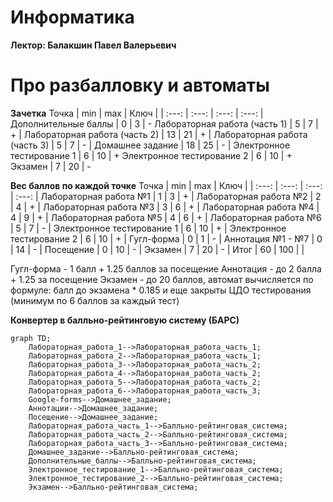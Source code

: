 # Информатика 
**Лектор: Балакшин Павел Валерьевич**

# Про разбалловку и автоматы
**Зачетка**
Точка | min | max | Ключ |
| :---: | :---: | :---: | :---: |
Дополнительные баллы | 0 | 3 | - 
Лабораторная работа (часть 1) | 5 | 7 | + |
Лабораторная работа (часть 2) | 13 | 21 | + |
Лабораторная работа (часть 3) | 5 | 7 | - |
Домашнее задание | 18 | 25 | - |
Электронное тестирование 1 | 6 | 10 | +
Электронное тестирование 2 | 6 | 10 | +
Экзамен | 7 | 20 | -

**Вес баллов по каждой точке**
Точка | min | max | Ключ |
| :---: | :---: | :---: | :---: |
Лабораторная работа №1 | 1 | 3 | + |
Лабораторная работа №2 | 2 | 4 | + |
Лабораторная работа №3 | 3 | 6 | + |
Лабораторная работа №4 | 4 | 9 | + |
Лабораторная работа №5 | 4 | 6 | + |
Лабораторная работа №6 | 5 | 7 | - |
Электронное тестирование 1 | 6 | 10 | + |
Электронное тестирование 2 | 6 | 10 | + |
Гугл-форма | 0 | 1 | - |
Аннотация №1 - №7 | 0 | 14 | - |
Посещение | 0 | 10 | - |
Экзамен | 7 | 20 | - |
Итог | 60 | 100 |  |

Гугл-форма - 1 балл + 1.25 баллов за посещение
Аннотация - до 2 балла + 1.25 за посещение
Экзамен - до 20 баллов, автомат вычисляется по формуле: балл до экзамена * 0.185 и еще закрыты ЦДО тестирования (минимум по 6 баллов за каждый тест)  

**Конвертер в балльно-рейтинговую систему (БАРС)**
```mermaid
graph TD;
    Лабораторная_работа_1-->Лабораторная_работа_часть_1;
    Лабораторная_работа_2-->Лабораторная_работа_часть_1;
    Лабораторная_работа_3-->Лабораторная_работа_часть_2;
    Лабораторная_работа_4-->Лабораторная_работа_часть_2;
    Лабораторная_работа_5-->Лабораторная_работа_часть_2;
    Лабораторная_работа_6-->Лабораторная_работа_часть_3;
    Google-forms-->Домашнее_задание;
    Аннотации-->Домашнее_задание;
    Посещение-->Домашнее_задание;
    Лабораторная_работа_часть_1-->Балльно-рейтинговая_система;
    Лабораторная_работа_часть_2-->Балльно-рейтинговая_система;
    Лабораторная_работа_часть_3-->Балльно-рейтинговая_система;
    Домашнее_задание-->Балльно-рейтинговая_система;
    Дополнительные_баллы-->Балльно-рейтинговая_система;
    Электронное_тестирование_1-->Балльно-рейтинговая_система;
    Электронное_тестирование_2-->Балльно-рейтинговая_система;
    Экзамен-->Балльно-рейтинговая_система;
```
